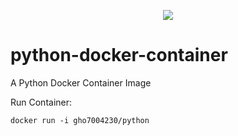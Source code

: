 <p align="center">
  <a href="https://github.com/bitnami/containers/actions/workflows/ci-pipeline.yml"><img src="https://github.com/gho7004230/python-docker-container/actions/workflows/ci-pipeline.yml/badge.svg" /></a></p>
  
# python-docker-container
A Python Docker Container Image

Run Container:
```console
docker run -i gho7004230/python
```
